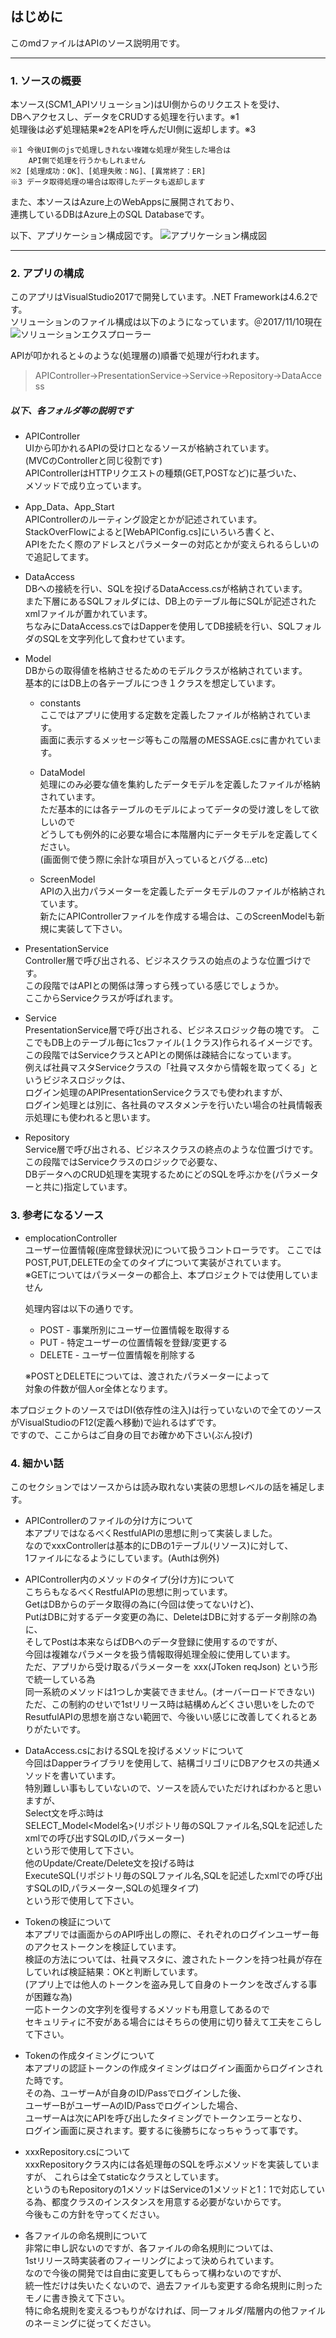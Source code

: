 

## はじめに
このmdファイルはAPIのソース説明用です。

***
### 1. ソースの概要
本ソース(SCM1_APIソリューション)はUI側からのリクエストを受け、  
DBへアクセスし、データをCRUDする処理を行います。※1  
処理後は必ず処理結果※2をAPIを呼んだUI側に返却します。※3  

    ※1 今後UI側のjsで処理しきれない複雑な処理が発生した場合は  
        API側で処理を行うかもしれません  
    ※2 [処理成功：OK]、[処理失敗：NG]、[異常終了：ER]  
    ※3 データ取得処理の場合は取得したデータも返却します

また、本ソースはAzure上のWebAppsに展開されており、  
連携しているDBはAzure上のSQL Databaseです。  

以下、アプリケーション構成図です。
![アプリケーション構成図](./mdFileResource/ApplicationConstitution.jpg?raw=true)

***
### 2. アプリの構成
このアプリはVisualStudio2017で開発しています。.NET Frameworkは4.6.2です。  
ソリューションのファイル構成は以下のようになっています。＠2017/11/10現在  
![ソリューションエクスプローラー](./mdFileResource/SolutionCompositionOverView.jpg?raw=true)

APIが叩かれると↓のような(処理層の)順番で処理が行われます。  
>APIController→PresentationService→Service→Repository→DataAccess

##### 以下、各フォルダ等の説明です
+ APIController  
  UIから叩かれるAPIの受け口となるソースが格納されています。  
  (MVCのControllerと同じ役割です)  
  APIControllerはHTTPリクエストの種類(GET,POSTなど)に基づいた、  
  メソッドで成り立っています。

+ App_Data、App_Start  
  APIControllerのルーティング設定とかが記述されています。  
  StackOverFlowによると[WebAPIConfig.cs]にいろいろ書くと、  
  APIをたたく際のアドレスとパラメーターの対応とかが変えられるらしいので追記してます。

+ DataAccess  
  DBへの接続を行い、SQLを投げるDataAccess.csが格納されています。  
  また下層にあるSQLフォルダには、DB上のテーブル毎にSQLが記述されたxmlファイルが置かれています。  
  ちなみにDataAccess.csではDapperを使用してDB接続を行い、SQLフォルダのSQLを文字列化して食わせています。

+ Model  
  DBからの取得値を格納させるためのモデルクラスが格納されています。  
  基本的にはDB上の各テーブルにつき１クラスを想定しています。

  + constants  
  ここではアプリに使用する定数を定義したファイルが格納されています。  
  画面に表示するメッセージ等もこの階層のMESSAGE.csに書かれています。

  + DataModel  
  処理にのみ必要な値を集約したデータモデルを定義したファイルが格納されています。  
  ただ基本的には各テーブルのモデルによってデータの受け渡しをして欲しいので  
  どうしても例外的に必要な場合に本階層内にデータモデルを定義してください。  
  (画面側で使う際に余計な項目が入っているとバグる...etc)

  + ScreenModel  
  APIの入出力パラメーターを定義したデータモデルのファイルが格納されています。  
  新たにAPIControllerファイルを作成する場合は、このScreenModelも新規に実装して下さい。

+ PresentationService  
  Controller層で呼び出される、ビジネスクラスの始点のような位置づけです。  
  この段階ではAPIとの関係は薄っすら残っている感じでしょうか。  
  ここからServiceクラスが呼ばれます。

+ Service  
  PresentationService層で呼び出される、ビジネスロジック毎の塊です。
  ここでもDB上のテーブル毎に1csファイル(１クラス)作られるイメージです。    
  この段階ではServiceクラスとAPIとの関係は疎結合になっています。  
  例えば社員マスタServiceクラスの「社員マスタから情報を取ってくる」というビジネスロジックは、  
  ログイン処理のAPIPresentationServiceクラスでも使われますが、  
  ログイン処理とは別に、各社員のマスタメンテを行いたい場合の社員情報表示処理にも使われると思います。

+ Repository  
  Service層で呼び出される、ビジネスクラスの終点のような位置づけです。  
  この段階ではServiceクラスのロジックで必要な、  
  DBデータへのCRUD処理を実現するためにどのSQLを呼ぶかを(パラメーターと共に)指定しています。


### 3. 参考になるソース
+ emplocationController  
  ユーザー位置情報(座席登録状況)について扱うコントローラです。
  ここではPOST,PUT,DELETEの全てのタイプについて実装がされています。  
  ※GETについてはパラメーターの都合上、本プロジェクトでは使用していません    
    
  処理内容は以下の通りです。  
  + POST - 事業所別にユーザー位置情報を取得する
  + PUT - 特定ユーザーの位置情報を登録/変更する
  + DELETE - ユーザー位置情報を削除する  

  ※POSTとDELETEについては、渡されたパラメーターによって  
  対象の件数が個人or全体となります。

本プロジェクトのソースではDI(依存性の注入)は行っていないので全てのソースがVisualStudioのF12(定義へ移動)で辿れるはずです。  
ですので、ここからはご自身の目でお確かめ下さい(ぶん投げ)


### 4. 細かい話

このセクションではソースからは読み取れない実装の思想レベルの話を補足します。

+ APIControllerのファイルの分け方について  
本アプリではなるべくRestfulAPIの思想に則って実装しました。  
なのでxxxControllerは基本的にDBの1テーブル(リソース)に対して、  
1ファイルになるようにしています。(Authは例外)
 
+ APIController内のメソッドのタイプ(分け方)について  
こちらもなるべくRestfulAPIの思想に則っています。  
GetはDBからのデータ取得の為に(今回は使ってないけど)、  
PutはDBに対するデータ変更の為に、DeleteはDBに対するデータ削除の為に、  
そしてPostは本来ならばDBへのデータ登録に使用するのですが、  
今回は複雑なパラメータを扱う情報取得処理全般に使用しています。  
ただ、アプリから受け取るパラメーターを xxx(JToken reqJson) という形で統一している為  
同一系統のメソッドは1つしか実装できません。(オーバーロードできない)  
ただ、この制約のせいで1stリリース時は結構めんどくさい思いをしたので  
ResutfulAPIの思想を崩さない範囲で、今後いい感じに改善してくれるとありがたいです。


+ DataAccess.csにおけるSQLを投げるメソッドについて  
今回はDapperライブラリを使用して、結構ゴリゴリにDBアクセスの共通メソッドを書いています。  
特別難しい事もしていないので、ソースを読んでいただければわかると思いますが、  
Select文を呼ぶ時は  
SELECT_Model<Model名>(リポジトリ毎のSQLファイル名,SQLを記述したxmlでの呼び出すSQLのID,パラメーター)  
という形で使用して下さい。    
他のUpdate/Create/Delete文を投げる時は  
ExecuteSQL(リポジトリ毎のSQLファイル名,SQLを記述したxmlでの呼び出すSQLのID,パラメーター,SQLの処理タイプ)  
という形で使用して下さい。


+ Tokenの検証について  
本アプリでは画面からのAPI呼出しの際に、それぞれのログインユーザー毎のアクセストークンを検証しています。  
検証の方法については、社員マスタに、渡されたトークンを持つ社員が存在していれば検証結果：OKと判断しています。  
(アプリ上では他人のトークンを盗み見して自身のトークンを改ざんする事が困難な為)  
一応トークンの文字列を復号するメソッドも用意してあるので  
セキュリティに不安がある場合にはそちらの使用に切り替えて工夫をこらして下さい。


+ Tokenの作成タイミングについて  
本アプリの認証トークンの作成タイミングはログイン画面からログインされた時です。  
その為、ユーザーAが自身のID/Passでログインした後、  
ユーザーBがユーザーAのID/Passでログインした場合、  
ユーザーAは次にAPIを呼び出したタイミングでトークンエラーとなり、  
ログイン画面に戻されます。要するに後勝ちになっちゃうって事です。


+ xxxRepository.csについて  
xxxRepositoryクラス内には各処理毎のSQLを呼ぶメソッドを実装していますが、
これらは全てstaticなクラスとしています。  
というのもRepositoryの1メソッドはServiceの1メソッドと1：1で対応している為、都度クラスのインスタンスを用意する必要がないからです。  
今後もこの方針を守ってください。


+ 各ファイルの命名規則について  
非常に申し訳ないのですが、各ファイルの命名規則については、  
1stリリース時実装者のフィーリングによって決められています。  
なので今後の開発では自由に変更してもらって構わないのですが、  
統一性だけは失いたくないので、過去ファイルも変更する命名規則に則ったモノに書き換えて下さい。  
特に命名規則を変えるつもりがなければ、同一フォルダ/階層内の他ファイルのネーミングに従ってください。